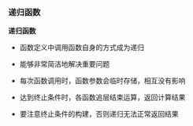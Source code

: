 ### 递归函数

**递归函数**

- 函数定义中调用函数自身的方式成为递归

- 能够非常简洁地解决重要问题

- 每次函数调用时，函数参数会临时存储，相互没有影响

- 达到终止条件时，各函数追层结束运算，返回计算结果

- 要注意终止条件的构建，否则递归无法正常返回结果

